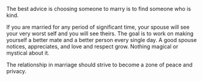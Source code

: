 The best advice is choosing someone to marry is to find someone who is kind.  

If you are married for any period of significant time, your spouse will see your very worst self and you will see theirs. The goal is to work on making yourself a better mate and a better person every single day. A good spouse notices, appreciates, and love and respect grow. Nothing magical or mystical about it.  

The relationship in marriage should strive to become a zone of peace and privacy.  

